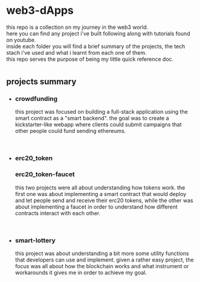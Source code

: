 # web3-dApps

this repo is a collection on my journey in the web3 world.  
here you can find any project i've built following along with tutorials found on youtube.  
inside each folder you will find a brief summary of the projects, the tech stach i've used and what i learnt from each one of them.  
this repo serves the purpose of being my little quick reference doc.  
#
## projects summary

* ### crowdfunding  
    this project was focused on building a full-stack application using the smart contract as a "smart backend". the goal was to create a kickstarter-like webapp where clients could submit campaigns that other people could fund sending ethereums.

<br/>

* ### erc20_token  
  ###  erc20_token-faucet  
    this two projects were all about understanding how tokens work. the first one was about implementing a smart contract that would deploy and let people send and receive their erc20 tokens, while the other was about implementing a faucet in order to understand how different contracts interact with each other.

<br/>

* ### smart-lottery  
    this project was about understanding a bit more some utility functions that developers can use and implement. given a rather easy project, the focus was all about how the blockchain works and what instrument or workarounds it gives me in order to achieve my goal.